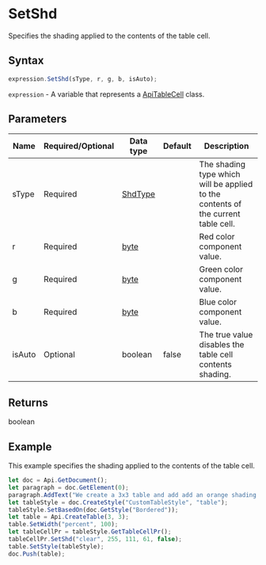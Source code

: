 # SetShd

Specifies the shading applied to the contents of the table cell.

## Syntax

```javascript
expression.SetShd(sType, r, g, b, isAuto);
```

`expression` - A variable that represents a [ApiTableCell](../ApiTableCell.md) class.

## Parameters

| **Name** | **Required/Optional** | **Data type** | **Default** | **Description** |
| ------------- | ------------- | ------------- | ------------- | ------------- |
| sType | Required | [ShdType](../../Enumeration/ShdType.md) |  | The shading type which will be applied to the contents of the current table cell. |
| r | Required | [byte](../../Enumeration/byte.md) |  | Red color component value. |
| g | Required | [byte](../../Enumeration/byte.md) |  | Green color component value. |
| b | Required | [byte](../../Enumeration/byte.md) |  | Blue color component value. |
| isAuto | Optional | boolean | false | The true value disables the table cell contents shading. |

## Returns

boolean

## Example

This example specifies the shading applied to the contents of the table cell.

```javascript editor-
let doc = Api.GetDocument();
let paragraph = doc.GetElement(0);
paragraph.AddText("We create a 3x3 table and add add an orange shading to all cells:");
let tableStyle = doc.CreateStyle("CustomTableStyle", "table");
tableStyle.SetBasedOn(doc.GetStyle("Bordered"));
let table = Api.CreateTable(3, 3);
table.SetWidth("percent", 100);
let tableCellPr = tableStyle.GetTableCellPr();
tableCellPr.SetShd("clear", 255, 111, 61, false);
table.SetStyle(tableStyle);
doc.Push(table);
```
